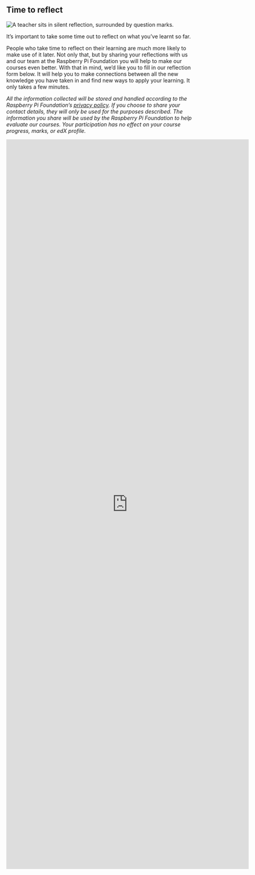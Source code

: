 ## Time to reflect

![A teacher sits in silent reflection, surrounded by question marks.](https://rpf-futurelearn.s3.eu-west-1.amazonaws.com/all+courses+/reflection-step.png)

It’s important to take some time out to reflect on what you’ve learnt so far.

People who take time to reflect on their learning are much more likely to make use of it later. Not only that, but by sharing your reflections with us and our team at the Raspberry Pi Foundation you will help to make our courses even better. With that in mind, we’d like you to fill in our reflection form below. It will help you to make connections between all the new knowledge you have taken in and find new ways to apply your learning. It only takes a few minutes.

*All the information collected will be stored and handled according to the Raspberry Pi Foundation’s [privacy policy](https://www.raspberrypi.org/privacy/). If you choose to share your contact details, they will only be used for the purposes described. The information you share will be used by the Raspberry Pi Foundation to help evaluate our courses. Your participation has no effect on your course progress, marks, or edX profile.*

<iframe src="https://docs.google.com/forms/d/e/1FAIpQLSc8opqWw057fqYBTcTsyiXiJey1Cv9PRMvSwXj30JLVqwIfPQ/viewform?usp=pp_url&entry.1113952680=Teach+kids+computing:+Computing+Systems+and+Networks&embedded=true" width="640" height="1924" frameborder="0" marginheight="0" marginwidth="0" title = "Reflection Google Form">Your browser does not support iframes. <a href="https://docs.google.com/forms/d/e/1FAIpQLSc8opqWw057fqYBTcTsyiXiJey1Cv9PRMvSwXj30JLVqwIfPQ/viewform?usp=pp_url&entry.1113952680=An+Introduction+to+Computer+Networking+for+Teachers" target="_blank">Complete the reflection form here.</a></iframe>
